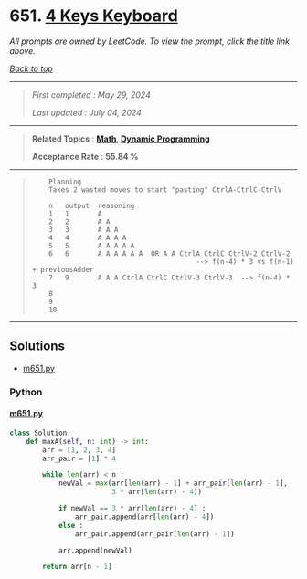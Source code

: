 # 651. [4 Keys Keyboard](<https://leetcode.com/problems/4-keys-keyboard>)

*All prompts are owned by LeetCode. To view the prompt, click the title link above.*

*[Back to top](<../README.md>)*

------

> *First completed : May 29, 2024*
>
> *Last updated : July 04, 2024*

------

> **Related Topics** : **[Math](<by_topic/Math.md>), [Dynamic Programming](<by_topic/Dynamic Programming.md>)**
>
> **Acceptance Rate** : **55.84 %**

------

> ``` 
>     Planning
>     Takes 2 wasted moves to start "pasting" CtrlA-CtrlC-CtrlV
> 
>     n   output  reasoning
>     1   1       A
>     2   2       A A
>     3   3       A A A
>     4   4       A A A A
>     5   5       A A A A A
>     6   6       A A A A A A  OR A A CtrlA CtrlC CtrlV-2 CtrlV-2 
>                                         --> f(n-4) * 3 vs f(n-1) + previousAdder
>     7   9       A A A CtrlA CtrlC CtrlV-3 CtrlV-3  --> f(n-4) * 3
>     8       
>     9   
>     10  
> ```

------

## Solutions

- [m651.py](<../my-submissions/m651.py>)
### Python
#### [m651.py](<../my-submissions/m651.py>)
```Python
class Solution:
    def maxA(self, n: int) -> int:
        arr = [1, 2, 3, 4]
        arr_pair = [1] * 4

        while len(arr) < n :
            newVal = max(arr[len(arr) - 1] + arr_pair[len(arr) - 1],
                         3 * arr[len(arr) - 4])

            if newVal == 3 * arr[len(arr) - 4] :
                arr_pair.append(arr[len(arr) - 4])
            else :
                arr_pair.append(arr_pair[len(arr) - 1])

            arr.append(newVal)

        return arr[n - 1]
```

